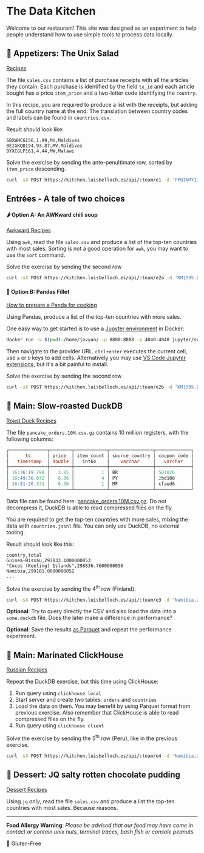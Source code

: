 # The Data Kitchen

Welcome to our restaurant! This site was designed as an experiment to help people understand how to use simple tools to process data locally.

## 🥦 Appetizers: The Unix Salad

[Recipes](./docs/starters.md)

The file `sales.csv` contains a list of purchase receipts with all the articles they contain. Each purchase is identified by the field `tx_id` and each article bought has a price `item_price` and a two-letter code identifying the `country`.

In this recipe, you are required to produce a list with the receipts, but adding the full country name at the end. The translation between country codes and labels can be found in `countries.csv`.

Result should look like:

```csv
SBXWHCG156,1.99,MV,Maldives
BEIGKQD194,93.87,MV,Maldives
BYXCGLP161,4.44,MW,Malawi
```

Solve the exercise by sending the ante-penultimate row, sorted by `item_price` descending.

```bash
curl -sX POST https://kitchen.luisbelloch.es/api/:team/e1 -d 'FPQINMY120,0.04,SD,Sudan'
```

## Entrées - A tale of two choices

#### 🌶️ Option A: An AWKward chili soup

[Awkward Recipes](./docs/starters.md#awk)

Using `awk`, read the file `sales.csv` and produce a list of the top-ten countries with most sales. Sorting is not a good operation for `awk`, you may want to use the `sort` command.

Solve the exercise by sending the second row

```bash
curl -sX POST https://kitchen.luisbelloch.es/api/:team/e2a -d 'KM|595.81'
```

#### 🍗 Option B: Pandas Fillet

[How to prepare a Panda for cooking](./docs/starters.md#pandas)

Using Pandas, produce a list of the top-ten countries with more sales.

One easy way to get started is to use a [Jupyter environment](https://jupyter-docker-stacks.readthedocs.io/en/latest/) in Docker:

```bash
docker run -v $(pwd):/home/jovyan/ -p 8888:8888 -p 4040:4040 jupyter/scipy-notebook
```

Then navigate to the provider URL. `ctrl+enter` executes the current cell, use `a` or `b` keys to add cells. Alternatively you may use [VS Code Jupyter extensions](https://code.visualstudio.com/docs/datascience/jupyter-notebooks), but it's a bit painful to install.

Solve the exercise by sending the second row

```bash
curl -sX POST https://kitchen.luisbelloch.es/api/:team/e2b -d 'KM|595.81'
```

## 🦆 Main: Slow-roasted DuckDB

[Roast Duck Recipes](./docs/duckdb.md)

The file `pancake_orders.10M.csv.gz` contains 10 million registers, with the following columns:

```sql
┌──────────────┬────────┬────────────┬────────────────┬─────────────┐
│      ts      │ price  │ item_count │ source_country │ coupon_code │
│   timestamp  │ double │   int64    │    varchar     │   varchar   │
├──────────────┼────────┼────────────┼────────────────┼─────────────┤
│ 16:36:19.794 │   3.85 │          1 │ BR             │ 501826      │
│ 16:49:30.072 │   6.36 │          4 │ PY             │ 2bd108      │
│ 16:51:26.371 │   6.36 │          1 │ MF             │ cfaed6      │
└──────────────┴────────┴────────────┴────────────────┴─────────────┘
```

Data file can be found here: [pancake_orders.10M.csv.gz](https://storage.googleapis.com/data.luisbelloch.es/pancake_orders.10M.csv.gz). Do not decompress it, DuckDB is able to read compressed files on the fly.

You are required to get the top-ten countries with more sales, mixing the data with `countries.jsonl` file. You can only use DuckDB, no external tooling.

Result should look like this:

```csv
country,total
Guinea-Bissau,297833.1000000053
"Cocos (Keeling) Islands",298836.7600000056
Namibia,299101.0800000052
...
```

Solve the exercise by sending the 4<sup>th</sup> row (Finland).

```bash
curl -sX POST https://kitchen.luisbelloch.es/api/:team/e3 -d 'Namibia,299101.0800000052'
```

**Optional**: Try to query directly the CSV and also load the data into a `some.duckdb` file. Does the later make a difference in performance?

**Optional**: Save the results [as Parquet](https://duckdb.org/docs/guides/import/parquet_import) and repeat the performance experiment.

## 🍣 Main: Marinated ClickHouse

[Russian Recipes](./docs/clickhouse.md)

Repeat the DuckDB exercise, but this time using ClickHouse:

1. Run query using `clickhouse local`
2. Start server and create two tables: `orders` and `countries`
3. Load the data on them. You may benefit by using Parquet format from previous exercise. Also remember that ClickHouse is able to read compressed files on the fly.
4. Run query using `clickhouse client`

Solve the exercise by sending the 5<sup>th</sup> row (Peru), like in the previous exercise.

```bash
curl -sX POST https://kitchen.luisbelloch.es/api/:team/e4 -d 'Namibia,299101.0800000052'
```

## 🧁 Dessert: JQ salty rotten chocolate pudding

[Dessert Recipes](./docs/starters.md#jq)

Using `jq` _only_, read the file `sales.csv` and produce a list the top-ten countries with most sales. Because reasons.

---

**Food Allergy Warning**: _Please be advised that our food may have come in contact or contain unix nuts, terminal traces, bash fish or console peanuts._

🌾 Gluten-Free
